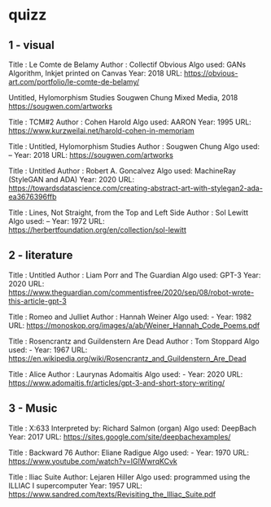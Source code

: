 # quizz

## 1 - visual

Title : Le Comte de Belamy
Author : Collectif Obvious
Algo used: GANs Algorithm, Inkjet printed on Canvas
Year: 2018
URL: https://obvious-art.com/portfolio/le-comte-de-belamy/

Untitled, Hylomorphism Studies
Sougwen Chung
Mixed Media, 2018
https://sougwen.com/artworks

Title : TCM#2
Author : Cohen Harold
Algo used: AARON
Year: 1995
URL: https://www.kurzweilai.net/harold-cohen-in-memoriam

Title : Untitled, Hylomorphism Studies
Author : Sougwen Chung
Algo used: – 
Year: 2018
URL: https://sougwen.com/artworks

Title : Untitled
Author : Robert A. Goncalvez
Algo used: MachineRay (StyleGAN and ADA)
Year: 2020
URL: https://towardsdatascience.com/creating-abstract-art-with-stylegan2-ada-ea3676396ffb

Title : Lines, Not Straight, from the Top and Left Side 
Author : Sol Lewitt
Algo used: – 
Year: 1972
URL: https://herbertfoundation.org/en/collection/sol-lewitt

## 2 - literature

Title : Untitled
Author : Liam Porr and The Guardian
Algo used: GPT-3 
Year: 2020
URL: https://www.theguardian.com/commentisfree/2020/sep/08/robot-wrote-this-article-gpt-3

Title : Romeo and Julliet
Author : Hannah Weiner
Algo used: -
Year: 1982
URL: https://monoskop.org/images/a/ab/Weiner_Hannah_Code_Poems.pdf

Title : Rosencrantz and Guildenstern Are Dead
Author : Tom Stoppard
Algo used: -
Year: 1967
URL: https://en.wikipedia.org/wiki/Rosencrantz_and_Guildenstern_Are_Dead

Title : Alice
Author : Laurynas Adomaitis
Algo used: -
Year: 2020
URL: https://www.adomaitis.fr/articles/gpt-3-and-short-story-writing/

## 3 - Music

Title : X:633
Interpreted by:  Richard Salmon (organ)
Algo used: DeepBach
Year: 2017
URL: https://sites.google.com/site/deepbachexamples/

Title : Backward 76
Author:  Eliane Radigue
Algo used: -
Year: 1970
URL:  https://www.youtube.com/watch?v=IGlWwrqKCvk

Title : lliac Suite
Author:  Lejaren Hiller
Algo used: programmed using the ILLIAC I supercomputer
Year: 1957
URL: https://www.sandred.com/texts/Revisiting_the_Illiac_Suite.pdf